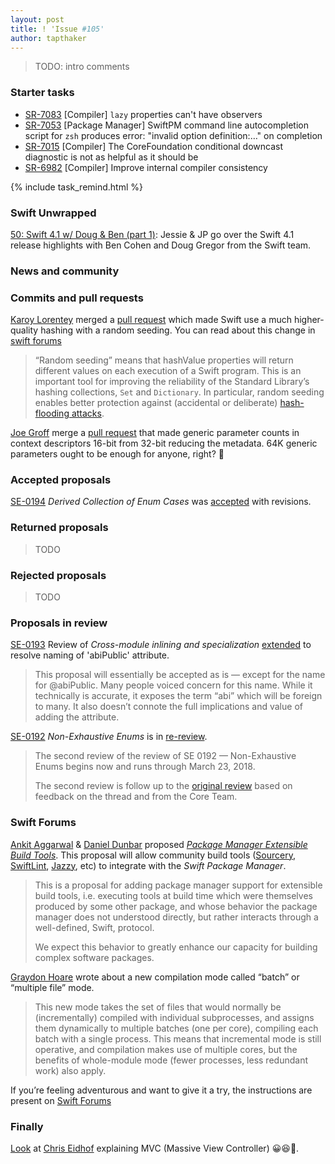 ```yaml
---
layout: post
title: ! 'Issue #105'
author: tapthaker
---
```


> TODO: intro comments

<!--excerpt-->

### Starter tasks

- [SR-7083](https://bugs.swift.org/browse/SR-7083) [Compiler] `lazy` properties can't have observers
- [SR-7053](https://bugs.swift.org/browse/SR-7053) [Package Manager] SwiftPM command line autocompletion script for `zsh` produces error: "invalid option definition:…" on completion
- [SR-7015](https://bugs.swift.org/browse/SR-7015) [Compiler] The CoreFoundation conditional downcast diagnostic is not as helpful as it should be
- [SR-6982](https://bugs.swift.org/browse/SR-6982) [Compiler] Improve internal compiler consistency

{% include task_remind.html %}

### Swift Unwrapped

[50: Swift 4.1 w/ Doug & Ben (part 1)](https://spec.fm/podcasts/swift-unwrapped/125759): Jessie & JP go over the Swift 4.1 release highlights with Ben Cohen and Doug Gregor from the Swift team.

### News and community



### Commits and pull requests

[Karoy Lorentey](https://github.com/lorentey) merged a [pull request](https://github.com/apple/swift/pull/14913) which made Swift use a much higher-quality hashing with a random seeding. You can read about this change in [swift forums](https://forums.swift.org/t/psa-the-stdlib-now-uses-randomly-seeded-hash-values/10789)

>“Random seeding” means that hashValue properties will return different values on each execution of a Swift program. This is an important tool for improving the reliability of the Standard Library’s hashing collections, `Set` and `Dictionary`. In particular, random seeding enables better protection against (accidental or deliberate) [hash-flooding attacks](https://arstechnica.com/information-technology/2011/12/huge-portions-of-web-vulnerable-to-hashing-denial-of-service-attack/).

[Joe Groff](https://github.com/jckarter) merge a [pull request](https://github.com/apple/swift/pull/15145/) that made generic parameter counts in context descriptors 16-bit from 32-bit reducing the metadata. 64K generic parameters ought to be enough for anyone, right? 🧐 

### Accepted proposals

[SE-0194](https://github.com/apple/swift-evolution/blob/master/proposals/0194-derived-collection-of-enum-cases.md) *Derived Collection of Enum Cases*  was [accepted](https://forums.swift.org/t/accepted-se-0194-derived-collection-of-enum-cases/10723) with revisions.

### Returned proposals

> TODO

### Rejected proposals

> TODO

### Proposals in review

[SE-0193](https://github.com/apple/swift-evolution/blob/master/proposals/0193-cross-module-inlining-and-specialization.md) Review of *Cross-module inlining and specialization*
 [extended](https://forums.swift.org/t/se-0193-cross-module-inlining-and-specialization/7310/59) to resolve naming of 'abiPublic' attribute.
 
> This proposal will essentially be accepted as is — except for the name for @abiPublic. Many people voiced concern for this name. While it technically is accurate, it exposes the term “abi” which will be foreign to many. It also doesn’t connote the full implications and value of adding the attribute.
 
[SE-0192](https://github.com/apple/swift-evolution/blob/master/proposals/0192-non-exhaustive-enums.md) *Non-Exhaustive Enums* is in [re-review](https://forums.swift.org/t/se-0192-non-exhaustive-enums/7291).
 
> The second review of the review of SE 0192 — Non-Exhaustive Enums begins now and runs through March 23, 2018.
>
>  The second review is follow up to the [original review](https://forums.swift.org/t/se-0192-non-exhaustive-enums/7291) based on feedback on the thread and from the Core Team.

### Swift Forums

[Ankit Aggarwal](https://github.com/aciidb0mb3r) & [Daniel Dunbar](https://github.com/ddunbar) proposed [*Package Manager Extensible Build Tools*](https://github.com/aciidb0mb3r/swift-evolution/blob/extensible-tool/proposals/NNNN-package-manager-extensible-tools.md). This proposal will allow community build tools ([Sourcery](https://github.com/krzysztofzablocki/Sourcery), [SwiftLint](https://github.com/realm/SwiftLint), [Jazzy](https://github.com/realm/jazzy), etc) to integrate with the *Swift Package Manager*.


> This is a proposal for adding package manager support for extensible build tools, i.e. executing tools at build time which were themselves produced by some other package, and whose behavior the package manager does not understood directly, but rather interacts through a well-defined, Swift, protocol.
>  
>  We expect this behavior to greatly enhance our capacity for building complex software packages.

[Graydon Hoare](https://github.com/graydon) wrote about a new compilation mode called “batch” or “multiple file” mode.

> This new mode takes the set of files that would normally be (incrementally) compiled with individual subprocesses, and assigns them dynamically to multiple batches (one per core), compiling each batch with a single process. This means that incremental mode is still operative, and compilation makes use of multiple cores, but the benefits of whole-module mode (fewer processes, less redundant work) also apply. 
  
If you’re feeling adventurous and want to give it a try, the instructions are present on [Swift Forums](https://forums.swift.org/t/compilation-speed-help-test-batch-mode/10964)  

### Finally

[Look](https://twitter.com/chriseidhof) at [Chris Eidhof](https://twitter.com/chriseidhof) explaining MVC (Massive View Controller) 😀😆🤣.
